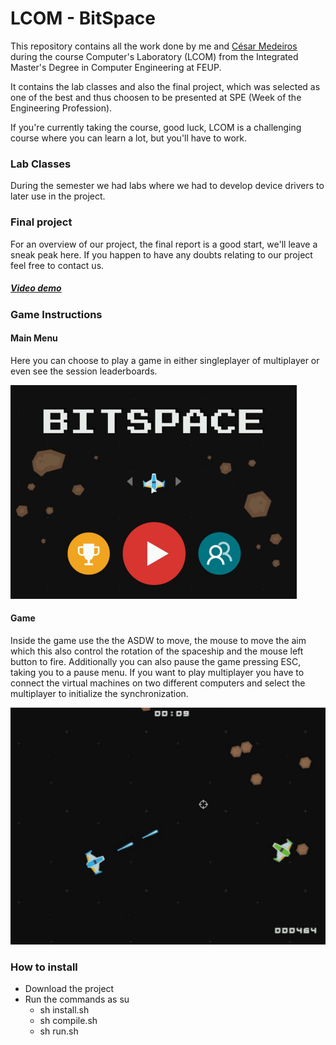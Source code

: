 # LCOM - BitSpace

 This repository contains all the work done by me and [César Medeiros](https://github.com/Cesar-Medeiros) during the course Computer's Laboratory (LCOM) from the Integrated Master's Degree in Computer Engineering at FEUP.

 It contains the lab classes and also the final project, which was selected as one of the best and thus choosen to be presented at SPE (Week of the Engineering Profession).
 
 If you're currently taking the course, good luck, LCOM is a challenging course where you can learn a lot, but you'll have to work.


### Lab Classes

During the semester we had labs where we had to develop device drivers to later use in the project.


### Final project

 For an overview of our project, the final report is a good start, we'll leave a sneak peak here. 
 If you happen to have any doubts relating to our project feel free to contact us.

##### [Video demo](https://www.youtube.com/watch?v=eyMH-McejXA)


### Game Instructions

#### Main Menu

 Here you can choose to play a game in either singleplayer of multiplayer or even see the session leaderboards.
 
![Image of Main Menu](https://github.com/Duarte-Frazao/LCOM-BitSpace/blob/master/Images/Menu.png)

#### Game
 
 Inside the game use the the ASDW to move, the mouse to move the aim which this also control the rotation of the spaceship and the mouse left button to fire.
 Additionally you can also pause the game pressing ESC, taking you to a pause menu.
 If you want to play multiplayer you have to connect the virtual machines on two different computers and select the multiplayer to initialize the synchronization.

![Image of Main Menu](https://github.com/Duarte-Frazao/LCOM-BitSpace/blob/master/Images/Multiplayer.png)

### How to install

* Download the project
* Run the commands as su
  * sh install.sh
  * sh compile.sh
  * sh run.sh 
